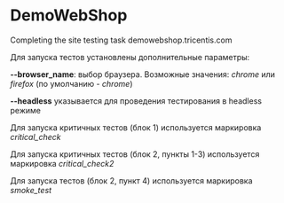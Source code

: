 # DemoWebShop
Completing the site testing task demowebshop.tricentis.com

Для запуска тестов установлены дополнительные параметры:

<b>--browser_name</b>: выбор браузера. Возможные значения: <i>chrome</i> или <i>firefox</i> (по умолчанию - <i>chrome</i>)

<b>--headless</b> указывается для проведения тестирования в headless режиме

Для запуска критичных тестов (блок 1) используется маркировка <i>critical_check</i>

Для запуска критичных тестов (блок 2, пункты 1-3) используется маркировка <i>critical_check2</i>

Для запуска тестов (блок 2, пункт 4) используется маркировка <i>smoke_test</i>